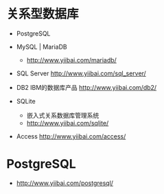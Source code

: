# 关系型数据库

- PostgreSQL

- MySQL | MariaDB

  - <http://www.yiibai.com/mariadb/>

- SQL Server <http://www.yiibai.com/sql_server/>

- DB2 IBM的数据库产品 <http://www.yiibai.com/db2/>

- SQLite

  - 嵌入式关系数据库管理系统
  - <http://www.yiibai.com/sqlite/>

- Access <http://www.yiibai.com/access/>

# PostgreSQL

- <http://www.yiibai.com/postgresql/>
